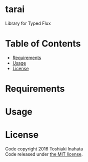 # tarai
Library for Typed Flux

# Table of Contents

* [Requirements](#Requirements)
* [Usage](#Usage)
* [License](#License)


# Requirements


# Usage


# License

Code copyright 2016 Toshiaki Inahata  
Code released under [the MIT license](https://github.com/inabe49/tarai/blob/master/LICENSE).
